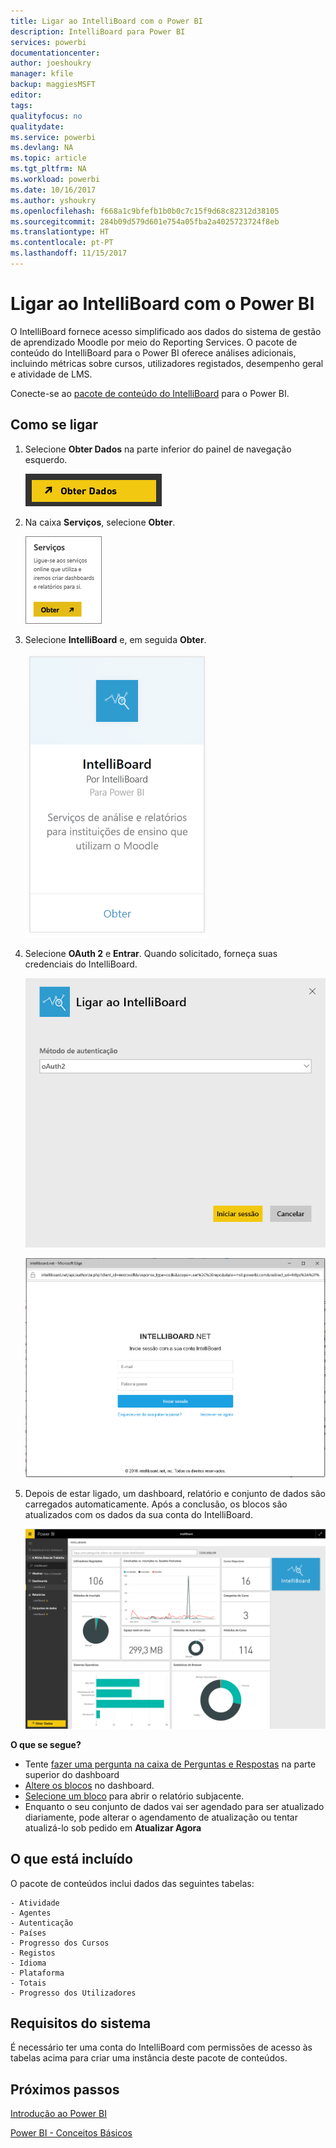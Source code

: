 ```yaml
---
title: Ligar ao IntelliBoard com o Power BI
description: IntelliBoard para Power BI
services: powerbi
documentationcenter: 
author: joeshoukry
manager: kfile
backup: maggiesMSFT
editor: 
tags: 
qualityfocus: no
qualitydate: 
ms.service: powerbi
ms.devlang: NA
ms.topic: article
ms.tgt_pltfrm: NA
ms.workload: powerbi
ms.date: 10/16/2017
ms.author: yshoukry
ms.openlocfilehash: f668a1c9bfefb1b0b0c7c15f9d68c82312d38105
ms.sourcegitcommit: 284b09d579d601e754a05fba2a4025723724f8eb
ms.translationtype: HT
ms.contentlocale: pt-PT
ms.lasthandoff: 11/15/2017
---
```

# <a name="connect-to-intelliboard-with-power-bi"></a>Ligar ao IntelliBoard com o Power BI
O IntelliBoard fornece acesso simplificado aos dados do sistema de gestão de aprendizado Moodle por meio do Reporting Services. O pacote de conteúdo do IntelliBoard para o Power BI oferece análises adicionais, incluindo métricas sobre cursos, utilizadores registados, desempenho geral e atividade de LMS.

Conecte-se ao [pacote de conteúdo do IntelliBoard](https://app.powerbi.com/getdata/services/intelliboard) para o Power BI.

## <a name="how-to-connect"></a>Como se ligar
1. Selecione **Obter Dados** na parte inferior do painel de navegação esquerdo.  
   
    ![](media/service-connect-to-intelliboard/getdata.png)
2. Na caixa **Serviços**, selecione **Obter**.  
   
    ![](media/service-connect-to-intelliboard/services.png)
3. Selecione **IntelliBoard** e, em seguida **Obter**.  
   
    ![](media/service-connect-to-intelliboard/intelliboard.png)
4. Selecione **OAuth 2** e **Entrar**. Quando solicitado, forneça suas credenciais do IntelliBoard.
   
    ![](media/service-connect-to-intelliboard/creds.png)
   
    ![](media/service-connect-to-intelliboard/creds2.png)
5. Depois de estar ligado, um dashboard, relatório e conjunto de dados são carregados automaticamente. Após a conclusão, os blocos são atualizados com os dados da sua conta do IntelliBoard.
   
    ![](media/service-connect-to-intelliboard/dashboard.png)

**O que se segue?**

* Tente [fazer uma pergunta na caixa de Perguntas e Respostas](service-q-and-a.md) na parte superior do dashboard
* [Altere os blocos](service-dashboard-edit-tile.md) no dashboard.
* [Selecione um bloco](service-dashboard-tiles.md) para abrir o relatório subjacente.
* Enquanto o seu conjunto de dados vai ser agendado para ser atualizado diariamente, pode alterar o agendamento de atualização ou tentar atualizá-lo sob pedido em **Atualizar Agora**

## <a name="whats-included"></a>O que está incluído
O pacote de conteúdos inclui dados das seguintes tabelas:  

    - Atividade  
    - Agentes  
    - Autenticação  
    - Países  
    - Progresso dos Cursos  
    - Registos
    - Idioma  
    - Plataforma  
    - Totais  
    - Progresso dos Utilizadores    

## <a name="system-requirements"></a>Requisitos do sistema
É necessário ter uma conta do IntelliBoard com permissões de acesso às tabelas acima para criar uma instância deste pacote de conteúdos.

## <a name="next-steps"></a>Próximos passos
[Introdução ao Power BI](service-get-started.md)

[Power BI - Conceitos Básicos](service-basic-concepts.md)

